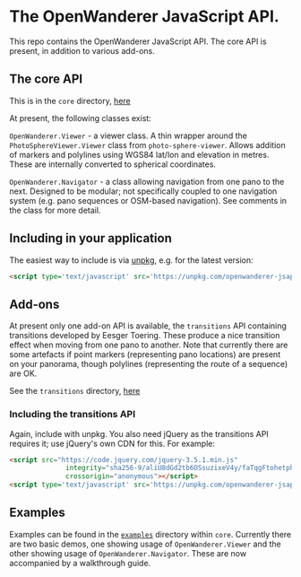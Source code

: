 # The OpenWanderer JavaScript API.

This repo contains the OpenWanderer JavaScript API. The core API is present, in addition to various add-ons.

## The core API 

This is in the `core` directory, [here](https://github.com/openwanderer/jsapi/tree/master/core)

At present, the following classes exist:

`OpenWanderer.Viewer` - a viewer class. A thin wrapper around the `PhotoSphereViewer.Viewer` class from `photo-sphere-viewer`. Allows addition of markers and polylines using WGS84 lat/lon and elevation in metres. These are internally converted to spherical coordinates.

`OpenWanderer.Navigator` - a class allowing navigation from one pano to the next. Designed to be modular; not specifically coupled to one navigation system (e.g. pano sequences or OSM-based navigation). See comments in the class for more detail. 

## Including in your application

The easiest way to include is via [unpkg](https://unpkg.com), e.g. for the latest version:
```html
<script type='text/javascript' src='https://unpkg.com/openwanderer-jsapi'></script>
```

## Add-ons

At present only one add-on API is available, the `transitions` API containing transitions developed by Eesger Toering. These produce a nice transition effect when moving from one pano to another. Note that currently there are some artefacts if point markers (representing pano locations) are present on your panorama, though polylines (representing the route of a sequence) are OK. 

See the `transitions` directory, [here](https://github.com/openwanderer/jsapi/tree/master/transitions)

### Including the transitions API

Again, include with unpkg. You also need jQuery as the transitions API requires it; use jQuery's own CDN for this. For example:
```html
<script src="https://code.jquery.com/jquery-3.5.1.min.js"
			  integrity="sha256-9/aliU8dGd2tb6OSsuzixeV4y/faTqgFtohetphbbj0="
			  crossorigin="anonymous"></script>
<script type='text/javascript' src='https://unpkg.com/openwanderer-jsapi-transitions'></script>
```

## Examples

Examples can be found in the [`examples`](https://github.com/openwanderer/jsapi/tree/master/core/examples) directory within `core`. Currently there are two basic demos, one showing usage of `OpenWanderer.Viewer` and the other showing usage of `OpenWanderer.Navigator`. These are now accompanied by a walkthrough guide.
